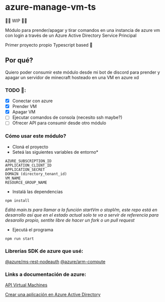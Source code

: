 # azure-manage-vm-ts
🚨🚧 WIP 🚧🚨

Módulo para prender/apagar y tirar comandos en una instancia de azure vm con login a través de un Azure Active Directory Service Principal

Primer proyecto propio Typescript based 👀

## Por qué?
Quiero poder consumir este módulo desde mi bot de discord para prender y apagar un servidor de minecraft
hosteado en una VM en azure xd

### TODO 📝:

- [X] Conectar con azure
- [X] Prender VM
- [X] Apagar VM
- [ ] Ejecutar comandos de consola (necesito ssh maybe?)
- [ ] Ofrecer API para consumir desde otro módulo

### Cómo usar este módulo?

* Cloná el proyecto
* Seteá las siguientes variables de entorno*
```
AZURE_SUBSCRIPTION_ID
APPLICATION_CLIENT_ID
APPLICATION_SECRET
DOMAIN (directory_tenant_id)
VM_NAME
RESOURCE_GROUP_NAME
```
* Instalá las dependencias
```
npm install
```
*Editá main.ts para llamar a la función startVm o stopVm, este repo está en desarrollo así que en el estado actual solo te va a servir de referencia para desarollo propio, sentite libre de hacer un fork o un pull request*
* Ejecutá el programa
```
npm run start
```

### Librerías SDK de azure que usé:
[@azure/ms-rest-nodeauth](https://github.com/Azure/ms-rest-nodeauth)
[@azure/arm-compute](https://github.com/Azure/azure-sdk-for-js/tree/master/sdk/compute/arm-compute)

### Links a documentación de azure:
[API Virtual Machines](https://docs.microsoft.com/en-us/rest/api/compute/virtualmachines)

[Crear una aplicación en Azure Active Directory](https://docs.microsoft.com/en-us/azure/active-directory/develop/quickstart-register-app)


